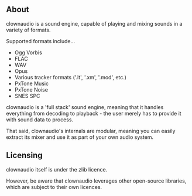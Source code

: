 ## About

clownaudio is a sound engine, capable of playing and mixing sounds in a variety
of formats.

Supported formats include...
* Ogg Vorbis
* FLAC
* WAV
* Opus
* Various tracker formats ('.it', '.xm', '.mod', etc.)
* PxTone Music
* PxTone Noise
* SNES SPC

clownaudio is a 'full stack' sound engine, meaning that it handles everything
from decoding to playback - the user merely has to provide it with sound data to
process.

That said, clownaudio's internals are modular, meaning you can easily extract
its mixer and use it as part of your own audio system.


## Licensing

clownaudio itself is under the zlib licence.

However, be aware that clownaudio leverages other open-source libraries, which
are subject to their own licences.
